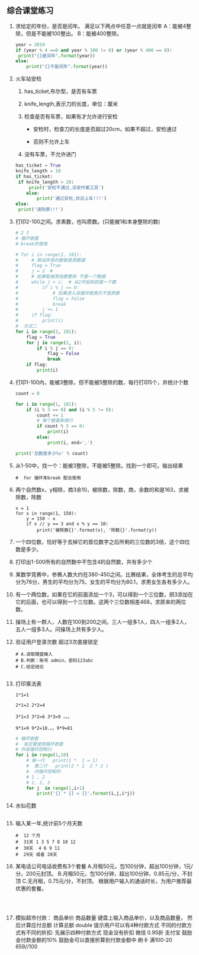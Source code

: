 ## 综合课堂练习

1. 求给定的年份，是否是闰年。
   满足以下两点中任意一点就是闰年
   A：能被4整除，但是不能被100整出。
   B：能被400整除。

   ```python
   year = 2019
   if (year % 4 ==0 and year % 100 != 0) or (year % 400 == 0):
   	print("{}是闰年".format(year))
   else:
       print("{}不是闰年".format(year))
   ```

1. 火车站安检

   1. has_ticket,布尔型，是否有车票
   2. knife_length,表示刀的长度，单位：厘米
   3. 检查是否有车票，如果有才允许进行安检

      - 安检时，检查刀的长度是否超过20cm，如果不超过，安检通过       

      - 否则不允许上车
   4. 没有车票，不允许进门

   ```python
   has_ticket = True
   knife_length = 10
   if has_ticket:
   	if knife_length > 20:
   		print('安检不通过,没收作案工具')
       else:
           print('通过安检,欢迎上车!!!')
   else:
   	print('请购票!!!')
   ```

   

2. 打印2-100之间。求素数，也叫质数。(只能被1和本身整除的数)

   ```python
   # 2 3
   # 循环嵌套
   # break的使用
   
   # for i in range(2, 101):
   #     # 假设所有的数都是质数据
   #     flag = True
   #     j = 2  #
   #     # 如果能被其他数整除 不是一个数据
   #     while j < i:  # 从2开始到前面一个数
   #         if i % j == 0:
   #             # 如果进入该循环就表示不是质数
   #             flag = False
   #             break
   #         j += 1
   #     if flag:
   #         print(i)
   #  方式二
   for i in range(2, 101):
       flag = True
       for j in range(2, i):
           if i % j == 0:
               flag = False
               break
       if flag:
           print(i)
   ```

   

3. 打印1-100内，能被3整除，但不能被5整除的数，每行打印5个，并统计个数

   ```python
   count = 0
   
   for i in range(1, 101):
       if (i % 3 == 0) and (i % 5 != 0):
           count += 1
           # 每个数重新换行
           if count % 5 == 0:
               print(i)
           else:
               print(i, end=',')
   
   print('总数是多少%s' % count)
   
   ```

   

4. 从1-50中，找一个：能被3整除，不能被5整除。找到一个即可。输出结果

   ```
   #  for 循环本break 配合使用
   ```

5. 两个自然数x，y相除，商3余10，被除数，除数，商，余数的和是163，求被除数，除数

   ```
   x = 1
   for x in range(1, 150):
       y = 150 - x
       if x // y == 3 and x % y == 10:
           print('被除数{}'.format(x), '除数{}'.format(y))
   ```

6. 一个四位数，恰好等于去掉它的首位数字之后所剩的三位数的3倍，这个四位数是多少。

7. 打印出1-500所有的自然数中不包含4的自然数，共有多少个

8. 某数学竞赛中，参赛人数大约在380-450之间。比赛结果，全体考生的总平均分为76分，男生的平均分为75，女生的平均分为80.1，求男女生各有多少人。

9. 有一个两位数，如果在它的前面添加一个3，可以得到一个三位数，把3添加在它的后面，也可以得到一个三位数。这两个三位数相差468，求原来的两位数。

10. 操场上有一群人，人数在100到200之间。三人一组多1人，四人一组多2人，五人一组多3人。问操场上共有多少人。

11. 验证用户登录次数 超过3次直接锁定

        # A.读取键盘输入
        # B.判断：账号 admin，密码123abc
        # C.给定结论
    ```
    
    ```

12. 打印乘法表

    `1*1=1
    `

    `2*1=2 2*2=4
    `

    `3*1=3 3*2=6 3*3=9
    。。。
    `

    `9*1=9 9*2=18.。。9*9=81`

    ```python
    # 循环嵌套
    #  肯定要使用循环嵌套
    # 外层循环控制行
    for i in range(1,10)
    	# 每一行   print(1 *  1 = 1)
        #  第二行   print(2 * 1  2 * 2 )
        #  内循环控制列
        # 1 , 2
        # 1, 2, 3
    	for j  in range(1,i+1)
        	print('{} * {} = {}'.format(i,j,i*j))
    ```

13. 水仙花数

    ```
    
    ```

14. 输入某一年,统计前5个月天数

    ```
    #  12 个月
    #  31天 1 3 5 7 8 10 12
    #  30天  4 6 9 11 
    #  29天 或者 28天
    
    ```

15. 某电话公司电话收费有3个套餐
    ​	A.月租50元，包100分钟，超出100分钟，1元/分，200元封顶。
    ​	B.月租50元，包100分钟，超出100分钟，0.85元/分，不封顶
    ​	C.无月租，0.75元/分，不封顶。
    根据用户输入的通话时长，为用户推荐最优惠的套餐。

    ```
    
    ```

    ​	

16. 模拟超市付款： 商品单价   商品数量
    	键盘上输入商品单价，以及商品数量，
    	   然后计算应付总额
    	   计算总额  double
    	提示用户可以有4种付款方式
    	   不同的付款方式有不同的折扣: 先展示四种付款方式
    	   	现金没有折扣
          		微信 0.95折
    	   	支付宝 鼓励金付款金额的10%   鼓励金可以直接折算到付款金额中
    	   	刷卡 满100-20   659//100

​	